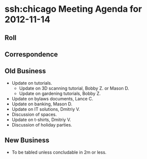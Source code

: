 # ssh:chicago Meeting Agenda for 2012-11-14 #

## Roll ##

## Correspondence ##

## Old Business ##
 * Update on tutorials.
   - Update on 3D scanning tutorial, Bobby Z. or Mason D.
   - Update on gardening tutorials, Bobby Z.
 * Update on bylaws documents, Lance C.
 * Update on banking, Mason D.
 * Update on IT solutions, Dmitriy V.
 * Discussion of spaces.
 * Update on t-shirts, Dmitriy V.
 * Discussion of holiday parties.

## New Business ##
 * To be tabled unless concludable in 2m or less.

